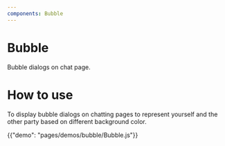 ```yaml
---
components: Bubble
---
```


# Bubble
Bubble dialogs on chat page.

# How to use

To display bubble dialogs on chatting pages to represent yourself and the other party based on different background color.

{{"demo": "pages/demos/bubble/Bubble.js"}}
